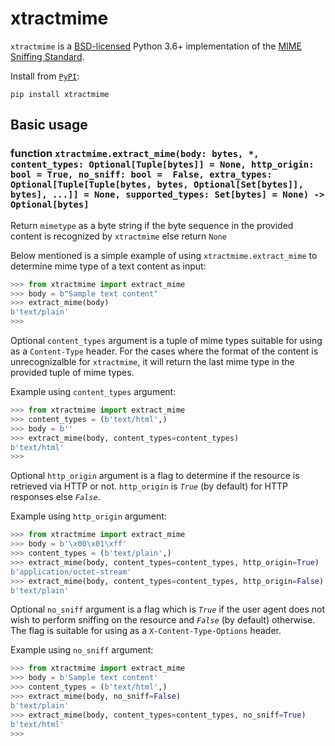 # xtractmime

`xtractmime` is a [BSD-licensed](https://opensource.org/licenses/BSD-3-Clause)
Python 3.6+ implementation of the [MIME Sniffing
Standard](https://mimesniff.spec.whatwg.org/).

Install from [`PyPI`](https://pypi.python.org/pypi/xtractmime):

```
pip install xtractmime
```

## Basic usage

### function `xtractmime.extract_mime(body: bytes, *, content_types: Optional[Tuple[bytes]] = None, http_origin: bool = True, no_sniff: bool = 	False, extra_types: Optional[Tuple[Tuple[bytes, bytes, Optional[Set[bytes]], bytes], ...]] = None, supported_types: Set[bytes] = None) -> Optional[bytes]`

Return `mimetype` as a byte string if the byte sequence in the provided content is recognized by `xtractmime`
else return `None`

Below mentioned is a simple example of using `xtractmime.extract_mime` to 
determine mime type of a text content as input:

```python
>>> from xtractmime import extract_mime
>>> body = b"Sample text content"
>>> extract_mime(body)
b'text/plain'
>>>
```


Optional `content_types` argument is a tuple of mime types suitable for using as a `Content-Type` header.
For the cases where the format of the content is unrecognizalble for `xtractmime`, it will return
the last mime type in the provided tuple of mime types.

Example using `content_types` argument:

```python
>>> from xtractmime import extract_mime
>>> content_types = (b'text/html',)
>>> body = b''
>>> extract_mime(body, content_types=content_types)
b'text/html'
>>> 
```


Optional `http_origin` argument is a flag to determine if the resource is retrieved via HTTP or not.
`http_origin` is *`True`* (by default) for HTTP responses else *`False`*.

Example using `http_origin` argument:

```python
>>> from xtractmime import extract_mime
>>> body = b'\x00\x01\xff'
>>> content_types = (b'text/plain',)
>>> extract_mime(body, content_types=content_types, http_origin=True)
b'application/octet-stream'
>>> extract_mime(body, content_types=content_types, http_origin=False)
b'text/plain'
```


Optional `no_sniff` argument is a flag which is *`True`* if the user agent does not wish to
perform sniffing on the resource and *`False`* (by default) otherwise. The flag is suitable
for using as a `X-Content-Type-Options` header.

Example using `no_sniff` argument:

```python
>>> from xtractmime import extract_mime
>>> body = b'Sample text content'
>>> content_types = (b'text/html',)
>>> extract_mime(body, no_sniff=False)
b'text/plain'
>>> extract_mime(body, content_types=content_types, no_sniff=True)
b'text/html'
>>> 
```
